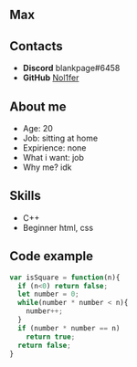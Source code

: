 ## Max
## Contacts
- **Discord** blankpage#6458
- **GitHub** [Nol1fer](https://github.com/Nol1fer)

## About me
- Age: 20
- Job: sitting at home
- Expirience: none
- What i want: job
- Why me? idk

## Skills
- C++
- Beginner html, css

## Code example
```JavaScript
var isSquare = function(n){
  if (n<0) return false;
  let number = 0;
  while(number * number < n){
    number++;
  }
  if (number * number == n)
    return true;
  return false;
}
```
